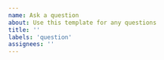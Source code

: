 ```yaml
---
name: Ask a question
about: Use this template for any questions
title: ''
labels: 'question'
assignees: ''
---
```

